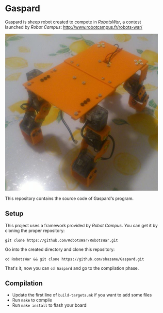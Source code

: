 Gaspard
=======

Gaspard is sheep robot created to compete in *RobotsWar*, a contest launched
by *Robot Campus*: http://www.robotcampus.fr/robots-war/

![Gaspard](img/gaspard.jpg)

This repository contains the source code of Gaspard's program.

Setup
-----

This project uses a framework provided by *Robot Campus*. You can get it by
cloning the proper repository:

`git clone https://github.com/RobotsWar/RobotsWar.git`

Go into the created directory and clone this repository:

`cd RobotsWar && git clone https://github.com/shazame/Gaspard.git`

That's it, now you can `cd Gaspard` and go to the compilation phase.

Compilation
-----------

- Update the first line of `build-targets.mk` if you want to add some files
- Run `make` to compile
- Run `make install` to flash your board
